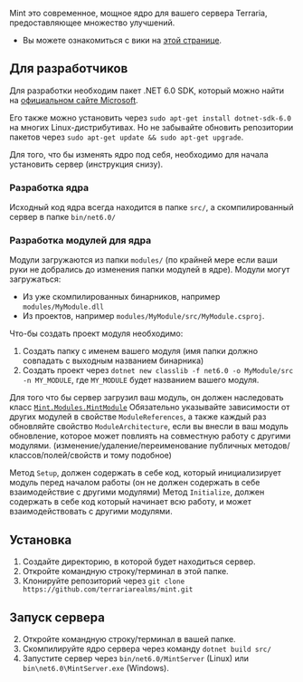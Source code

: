 Mint это современное, мощное ядро для вашего сервера Terraria, предоставляющее множество улучшений.
* Вы можете ознакомиться с вики на [этой странице](https://github.com/terrariarealms/mint/wiki).

## Для разработчиков
Для разработки необходим пакет .NET 6.0 SDK, который можно найти на [официальном сайте Microsoft](https://dotnet.microsoft.com/en-us/download/dotnet/6.0).

Его также можно установить через `sudo apt-get install dotnet-sdk-6.0` на многих Linux-дистрибутивах.
Но не забывайте обновить репозитории пакетов через `sudo apt-get update && sudo apt-get upgrade`.

Для того, что бы изменять ядро под себя, необходимо для начала установить сервер (инструкция снизу).

### Разработка ядра
Исходный код ядра всегда находится в папке `src/`, а скомпилированный сервер в папке `bin/net6.0/`

### Разработка модулей для ядра
Модули загружаются из папки `modules/` (по крайней мере если ваши руки не добрались до изменения папки модулей в ядре).
Модули могут загружаться:
* Из уже скомпилированных бинарников, например `modules/MyModule.dll`
* Из проектов, например `modules/MyModule/src/MyModule.csproj`.

Что-бы создать проект модуля необходимо:
1. Создать папку с именем вашего модуля (имя папки должно совпадать с выходным названием бинарника)
2. Создать проект через `dotnet new classlib -f net6.0 -o MyModule/src -n MY_MODULE`, где `MY_MODULE` будет названием вашего модуля.

Для того что бы сервер загрузил ваш модуль, он должен наследовать класс [`Mint.Modules.MintModule`](https://github.com/terrariarealms/mint/blob/main/src/Modules/MintModule.cs)
Обязательно указывайте зависимости от других модулей в свойстве `ModuleReferences`, а также каждый раз обновляйте свойство `ModuleArchitecture`, если вы внесли в ваш модуль обновление, которое может повлиять на совместную работу с другими модулями. (изменение/удаление/переименование публичных методов/классов/полей/свойств и тому подобное)

Метод `Setup`, должен содержать в себе код, который инициализирует модуль перед началом работы (он не должен содержать в себе взаимодействие с другими модулями)
Метод `Initialize`, должен содержать в себе код который начинает всю работу, и может взаимодействовать с другими модулями.

## Установка
1. Создайте директорию, в которой будет находиться сервер.
2. Откройте командную строку/терминал в этой папке.
3. Клонируйте репозиторий через `git clone https://github.com/terrariarealms/mint.git`

## Запуск сервера
2. Откройте командную строку/терминал в вашей папке.
2. Скомпилируйте ядро сервера через команду `dotnet build src/`
3. Запустите сервер через `bin/net6.0/MintServer` (Linux) или `bin\net6.0\MintServer.exe` (Windows).
